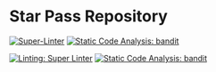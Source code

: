 # Star Pass Repository

<!-- GitHub Actions status badges -->
[![Super-Linter](https://github.com/rcrderby/star-pass/actions/workflows/lint-files.yml/badge.svg)](https://github.com/marketplace/actions/super-linter)
[![Static Code Analysis: bandit](https://github.com/rcrderby/star-pass/actions/workflows/static-code-analysis.yml/badge.svg)](https://github.com/rcrderby/star-pass/actions/workflows/static-code-analysis.yml)

<!-- Test tool badges -->
[![Linting: Super Linter](https://img.shields.io/badge/linting-Super_Linter-blue.svg)](https://github.com/super-linter/super-linter)
[![Static Code Analysis: bandit](https://img.shields.io/badge/security-bandit-blue.svg)](https://github.com/PyCQA/bandit)
